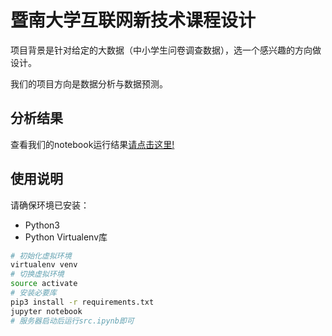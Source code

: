 # 暨南大学互联网新技术课程设计
项目背景是针对给定的大数据（中小学生问卷调查数据），选一个感兴趣的方向做设计。

我们的项目方向是数据分析与数据预测。

## 分析结果

查看我们的notebook运行结果[请点击这里!](https://nbviewer.jupyter.org/gist/peanutzhen/412be88a113a2e7978255d13e2cf8ba6)

## 使用说明

请确保环境已安装：

- Python3
- Python Virtualenv库

```bash
# 初始化虚拟环境
virtualenv venv	
# 切换虚拟环境
source activate
# 安装必要库
pip3 install -r requirements.txt
jupyter notebook
# 服务器启动后运行src.ipynb即可
```

